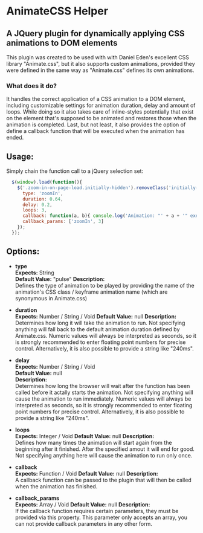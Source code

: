 # AnimateCSS Helper
## A JQuery plugin for dynamically applying CSS animations to DOM elements

This plugin was created to be used with with Daniel Eden's excellent CSS library "Animate.css", but it also supports custom animations, provided they were defined in the same way as "Animate.css" defines its own animations.

### What does it do?

It handles the correct application of a CSS animation to a DOM element, including customizable settings for animation duration, delay and amount of loops. 
While doing so it also takes care of inline-styles potentially that exist on the element that's supposed to be animated and restores those when the animation is completed. 
Last, but not least, it also provides the option of define a callback function that will be executed when the animation has ended. 

## Usage:

Simply chain the function call to a jQuery selection set:
```javascript
  $(window).load(function(){
    $('.zoom-in-on-page-load.initially-hidden').removeClass('initially-hidden').applyAnimation({ 
      type: 'zoomIn', 
      duration: 0.64, 
      delay: 0.2, 
      loops: 3, 
      callback: function(a, b){ console.log('Animation: "' + a + '" executed ' + b + ' times.'); }, 
      callback_params: ['zoomIn', 3] 
    });
  });
```

## Options:

* __type__  
  __Expects:__ String  
  __Default Value:__ "pulse"
  __Description:__  
  Defines the type of animation to be played by providing the name of the animation's CSS class / keyframe animation name (which are synonymous in Animate.css)
  
* __duration__  
  __Expects:__ Number / String / Void
  __Default Value:__ null
  __Description:__  
  Determines how long it will take the animation to run. Not specifying anything will fall back to the default animation duration defined by Animate.css. Numeric values will always be interpreted as seconds, so it is strongly recommended to enter floating point numbers for precise control. Alternatively, it is also possible to provide a string like "240ms".
  
* __delay__  
  __Expects:__ Number / String / Void  
  __Default Value:__ null  
  __Description:__  
  Determines how long the browser will wait after the function has been called before it actally starts the animation. Not specifying anything will cause the animation to run immediately. Numeric values will always be interpreted as seconds, so it is strongly recommended to enter floating point numbers for precise control. Alternatively, it is also possible to provide a string like "240ms".  
  
* __loops__  
  __Expects:__ Integer / Void 
  __Default Value:__ null
  __Description:__  
  Defines how many times the animation will start again from the beginning after it finished. After the specified amout it will end for good. Not specifying anything here will cause the animation to run only once.
  
* __callback__   
  __Expects:__ Function / Void
  __Default Value:__ null
  __Description:__  
  A callback function can be passed to the plugin that will then be called when the animation has finished.
  
* __callback_params__  
  __Expects:__ Array / Void
  __Default Value:__ null 
  __Description:__  
  If the callback function requires certain parameters, they must be provided via this property. This parameter only accepts an array, you can not provide callback parameters in any other form.  
